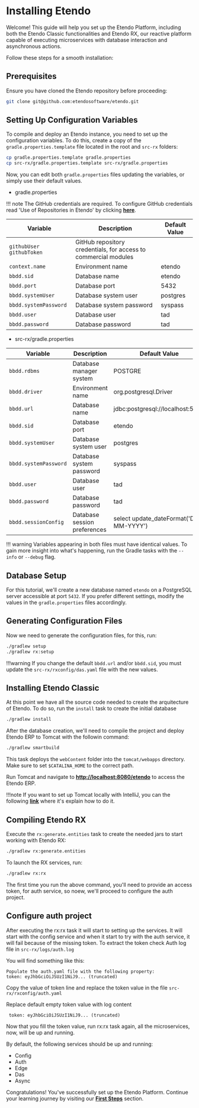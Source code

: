 # Installing Etendo

Welcome! This guide will help you set up the Etendo Platform, including both the Etendo Classic functionalities and Etendo RX, our reactive platform capable of executing microservices with database interaction and asynchronous actions.

Follow these steps for a smooth installation:

## Prerequisites

Ensure you have cloned the Etendo repository before proceeding:

```bash
git clone git@github.com:etendosoftware/etendo.git
```

## Setting Up Configuration Variables

To compile and deploy an Etendo instance, you need to set up the configuration variables. To do this, create a copy of the `gradle.properties.template` file located in the root and `src-rx` folders:

```bash
cp gradle.properties.template gradle.properties
cp src-rx/gradle.properties.template src-rx/gradle.properties
```

Now, you can edit both `gradle.properties` files updating the variables, or simply use their default values.

- gradle.properties

!!! note
    The GitHub credentials are required.
    To configure GitHub credentials read 'Use of Repositories in Etendo' by clicking [**here**](https://docs.etendo.software/en/technical-documentation/etendo-environment/requirements-and-tools/developer-tools/use-of-repositories-in-etendo).

| Variable                | Description                                                      | Default Value      |
| ----------------------- | ---------------------------------------------------------------- | ------------------ |
| `githubUser githubToken`| GitHub repository credentials, for access to commercial modules  |                    |
| `context.name`          | Environment name                                                 | etendo             |
| `bbdd.sid`              | Database name                                                    | etendo             |
| `bbdd.port`             | Database port                                                    | 5432               |
| `bbdd.systemUser`       | Database system user                                             | postgres           |
| `bbdd.systemPassword`   | Database system password                                         | syspass            |
| `bbdd.user`             | Database user                                                    | tad                |
| `bbdd.password`         | Database password                                                | tad                |

- src-rx/gradle.properties

| Variable      | Description                          | Default Value      |
| ------------- | ------------------------------------ | ------------------ |
| `bbdd.rdbms`| Database manager system  | POSTGRE |
| `bbdd.driver`       | Environment name | org.postgresql.Driver |
| `bbdd.url`    |  Database name | jdbc:postgresql://localhost:5432 |
| `bbdd.sid`    |  Database port | etendo |
| `bbdd.systemUser`    |  Database system user | postgres |
| `bbdd.systemPassword`    |  Database system password | syspass |
| `bbdd.user`    |  Database user | tad |
| `bbdd.password`    |  Database password | tad |
| `bbdd.sessionConfig	`    |  Database session preferences	 | select update_dateFormat('DD-MM-YYYY') |

!!! warning
    Variables appearing in both files must have identical values. To gain more insight into what's happening, run the Gradle tasks with the `--info` or `--debug` flag.


## Database Setup

For this tutorial, we'll create a new database named `etendo` on a PostgreSQL server accessible at port `5432`. If you prefer different settings, modify the values in the `gradle.properties` files accordingly.

## Generating Configuration Files

Now we need to generate the configuration files, for this, run:

```bash
./gradlew setup
./gradlew rx:setup
```

!!!warning
    If you change the default `bbdd.url` and/or `bbdd.sid`, you must update the `src-rx/rxconfig/das.yaml` file with the new values.

## Installing Etendo Classic

At this point we have all the source code needed to create the arquitecture of Etendo.
To do so, run the `install` task to create the initial database

```bash
./gradlew install
```

After the database creation, we'll need to compile the project and deploy Etendo ERP to Tomcat with the followin command:

```bash
./gradlew smartbuild
```

This task deploys the `webContent` folder into the `tomcat/webapps` directory. Make sure to set `$CATALINA_HOME` to the correct path.

Run Tomcat and navigate to [**http://localhost:8080/etendo**](http://localhost:8080/etendo) to access the Etendo ERP.

!!!note
    If you want to set up Tomcat locally with IntelliJ, you can the following [**link**](/docs/developer-guide/etendo-classic/getting-started/installation/install-etendo-development-environment) where it's explain how to do it.

## Compiling Etendo RX

Execute the `rx:generate.entities` task to create the needed jars to start working with Etendo RX:

```bash
./gradlew rx:generate.entities
```

To launch the RX services, run:

```bash
./gradlew rx:rx
```

The first time you run the above command, you'll need to provide an access token, for auth service, so noew, we'll proceed to configure the auth project.

## Configure auth project

After executing the rx:rx task it will start to setting up the services.
It will start with the config service and when it start to try with the auth service, it will fail because of the missing token.
To extract the token check Auth log file in `src-rx/logs/auth.log`

You will find something like this:

```
Populate the auth.yaml file with the following property:
token: eyJhbGciOiJSUzI1NiJ9... (truncated)
```

Copy the value of token line and replace the token value in the file `src-rx/rxconfig/auth.yaml`

Replace default empty token value with log content

```
 token: eyJhbGciOiJSUzI1NiJ9... (truncated)
```

Now that you fill the token value, run rx:rx task again, all the microservices, now, will be up and running.

By default, the following services should be up and running:

- Config
- Auth
- Edge
- Das
- Async

Congratulations! You've successfully set up the Etendo Platform. Continue your learning journey by visiting our [**First Steps**](/docs/developer-guide/etendo-rx/tutorials/first-steps) section.
